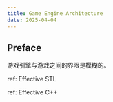 ```yaml
---
title: Game Engine Architecture
date: 2025-04-04
---
```


## Preface

游戏引擎与游戏之间的界限是模糊的。

ref: Effective STL

ref: Effective C++
